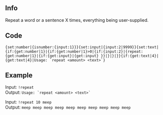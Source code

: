 ## Info

Repeat a word or a sentence X times, everything being user-supplied.

## Code

``{set:number|{isnumber:{input:1}}}{set:input|{input:2|9999}}{set:text|{if:{get:number|1}|{if:{get:number|1}>0|{if:{input:2}|{repeat:{get:number|1}|{if:{get:input}|{get:input} }}|}|}|}}{if:{get:text|4}|{get:text|4}|Usage: `repeat <amount> <text>`}``

## Example

Input: `!repeat`  
Output: ``Usage: `repeat <amount> <text>` ``

Input: `!repeat 10 meep`  
Output: `meep meep meep meep meep meep meep meep meep meep`
